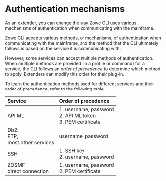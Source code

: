 # Authentication mechanisms

As an extender, you can change the way Zowe CLI uses various mechanisms of authentication when communicating with the mainframe.

Zowe CLI accepts various methods, or mechanisms, of authentication when communicating with the mainframe, and the method that the CLI ultimately follows is based on the service it is communicating with.

However, some services can accept multiple methods of authentication. When multiple methods are provided (in a profile or command) for a service, the CLI follows an *order of precedence* to determine which method to apply. Extenders can modify this order for their plug-in.

To learn the authentication methods used for different services and their order of precedence, refer to the following table.

Service | Order of precedence
|:--- |:--- |
API ML | 1. username, password<br/> 2. API ML token<br/> 3. PEM certificate |
Db2, <br/> FTP,<br/> most other services | username, password
SSH | 1. SSH key<br/> 2. username, password
 ZOSMF<br/> direct connection | 1. username, password<br/> 2. PEM certificate
